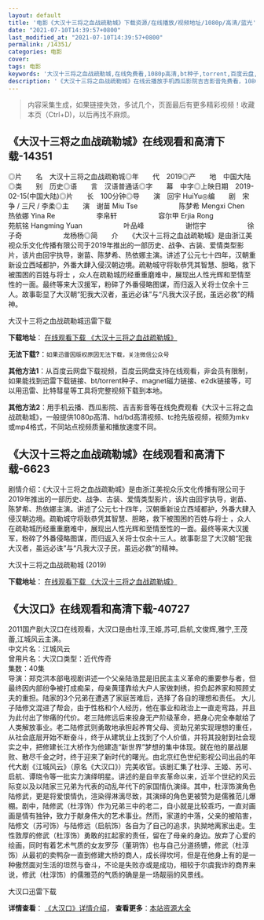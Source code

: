 ```yaml
---
layout: default
title: '电影《大汉十三将之血战疏勒城》下载资源/在线播放/视频地址/1080p/高清/蓝光'
date: "2021-07-10T14:39:57+0800"
last_modified_at: "2021-07-10T14:39:57+0800"
permalink: /14351/
categories: 电影
cover:
tags: 电影
keywords: '大汉十三将之血战疏勒城,在线免费看,1080p高清,bt种子,torrent,百度云盘,magnet,磁力链,迅雷下载资源'
description: '《大汉十三将之血战疏勒城》在线云播放手机西瓜影院吉吉影音免费看，1080p高清bd/hd未删减完整版和tc抢先枪版，mkv/mp4格式，附带bt/torrent种子、magnet/磁力链、百度云盘、网盘资源迅雷下载链接'
---
```


>内容采集生成，如果链接失效，多试几个，页面最后有更多精彩视频！收藏本页（Ctrl+D)，以后再找不麻烦。


## 《大汉十三将之血战疏勒城》在线观看和高清下载-14351

◎片　　名　大汉十三将之血战疏勒城◎年　　代　2019◎产　　地　中国大陆◎类　　别　历史◎语　　言　汉语普通话◎字　　幕　中字◎上映日期　2019-02-15(中国大陆)◎片　　长　100分钟◎导　　演　回宇 HuiYu◎编　　剧　宋争 / 三尺 / 李柔◎主　　演　谢苗 Miu Tse　　　　　　陈梦希 Mengxi Chen　　　　　　热依娜 Yina Re　　　　　　李帛轩　　　　　　容尔甲 Erjia Rong　　　　　　苑航铭 Hangming Yuan　　　　　　叶品峰　　　　　　谢恺宇　　　　　　徐子奇　　　　　　龙杨杨◎简　　介　　《大汉十三将之血战疏勒城》是由浙江美视众乐文化传播有限公司于2019年推出的一部历史、战争、古装、爱情类型影片，该片由回宇执导，谢苗、陈梦希、热依娜主演。讲述了公元七十四年，汉朝重新设立西域都护，外番大肆入侵汉朝边境。疏勒城守将耿恭凭其智慧、胆略，救下被围困的百姓与将士 ，众人在疏勒城历经重重磨难中，展现出人性光辉和至情至性的一面。最终等来大汉援军，粉碎了外番侵略图谋，而归返入关将士仅余十三人。故事彰显了大汉朝“犯我大汉者，虽远必诛”与“凡我大汉子民，虽远必救”的精神。


大汉十三将之血战疏勒城迅雷下载

**下载地址**： [在线观看下载 《大汉十三将之血战疏勒城》](https://www.993dy.com//vod-detail-id-34547.html) 


**无法下载?**：`如果迅雷因版权原因无法下载，关注微信公众号 `

**其他方法1**：从百度云网盘下载视频，百度云网盘支持在线观看，非会员有限制，如果能找到迅雷下载链接、bt/torrent种子、magnet磁力链接、e2dk链接等，可以用迅雷、比特彗星等工具将完整视频下载到本地。

**其他方法2**：用手机云播、西瓜影院、吉吉影音等在线免费观看《大汉十三将之血战疏勒城》，一般提供1080p高清、hd/bd高清视频、tc抢先版视频，视频为mkv或mp4格式，不同站点视频质量和播放速度不同。


## 《大汉十三将之血战疏勒城》在线观看和高清下载-6623

剧情介绍：《大汉十三将之血战疏勒城》是由浙江美视众乐文化传播有限公司于2019年推出的一部历史、战争、古装、爱情类型影片，该片由回宇执导，谢苗、陈梦希、热依娜主演。讲述了公元七十四年，汉朝重新设立西域都护，外番大肆入侵汉朝边境。疏勒城守将耿恭凭其智慧、胆略，救下被围困的百姓与将士 ，众人在疏勒城历经重重磨难中，展现出人性光辉和至情至性的一面。最终等来大汉援军，粉碎了外番侵略图谋，而归返入关将士仅余十三人。故事彰显了大汉朝“犯我大汉者，虽远必诛”与“凡我大汉子民，虽远必救”的精神。


大汉十三将之血战疏勒城 (2019)

**下载地址**： [在线观看下载 《大汉十三将之血战疏勒城》](https://www.btbtdy.me/btdy/dy14624.html) 


## 《大汉口》在线观看和高清下载-40727

2011国产剧大汉口在线观看，大汉口是由杜淳,王姬,苏可,启航,文俊辉,雅宁,王茂蕾,江城风云主演。<br />中文片名：江城风云<br />曾用片名：大汉口类型：近代传奇<br />集数：40集<br />导演：郑克洪本部电视剧讲述一个父亲陆浩昆是旧民主主义革命的重要参与者，但最终因内部纷争被打成痴呆，母亲黄瑾靠给大户人家做刺绣，担负起养家和照顾丈夫的重担。陆家的3个兄弟在遭遇了家庭苦难后，选择了各自的理想和责任。 大儿子陆修文混进了帮会，由于性格和个人经历，他在事业和政治上一直走弯路，并且为此付出了惨痛的代价。老三陆修远后来投身无产阶级革命，把身心完全奉献给了人类解放事业。老二陆修武则勇敢地承担起养育父母、资助兄弟实现理想的重任，从社会底层开始不断奋斗，终于从建筑业上找到了个人价值，并将其投射到社会现实之中，把修建长江大桥作为他建造&ldquo;新世界&rdquo;梦想的集中体现。就在他的屡战屡败、散尽千金之时，终于迎来了新时代的曙光。由北京红色世纪影视公司出品的年代大剧《江城风云》（原名《大汉口》）完美收官。该剧汇集了杜淳、王姬、苏可、启航、谭晓令等一批实力演绎明星。讲述的是自辛亥革命以来，近半个世纪的风云际变以及以陆家三兄弟为代表的动乱年代下的家国情仇演绎。其中，杜淳饰演角色陆修武，更是将爱恨情仇，渲染得淋漓尽致，其演绎的角色更被赞为是儒雅范儿爆棚。剧中，陆修武（杜淳饰）作为兄弟三中的老二，自小就是比较乖巧，一直对画画是情有独钟，致力于献身伟大的艺术事业。然而，家道的中落，父亲的被陷害，陆修文（苏可饰）与陆修远（启航饰）各自为了自己的追求，执拗地离家出走。生性敦厚的修武（杜淳饰）勇敢的扛起家的责任，留在了母亲的身边。放弃了心爱的绘画，同时有着艺术气质的女友罗莎（董玥饰）也与自己分道扬镳，修武（杜淳饰）从最初的卖鸭杂一直到修建大桥的商人，成长得坎坷，但是在他身上有的是一种傲然面对生活的坦然与奋斗，不论是失败亦或是成功，相较于尔虞我诈的商界来说，修武（杜淳饰）的儒雅范的气质的确是是一场靓丽的风景线。


大汉口迅雷下载

**详情查看**： [《大汉口》详情介绍](/movie/40727/)， **查看更多**：[本站资源大全](/movie/t/all/)

